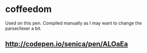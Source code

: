 # coffeedom

Used on this pen. Compiled manually as I may want to change the parser/lexer a bit.
## http://codepen.io/senica/pen/ALOaEa
